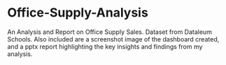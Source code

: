 # Office-Supply-Analysis
An Analysis and Report on Office Supply Sales. Dataset from Dataleum Schools.
Also included are a screenshot image of the dashboard created, and a pptx report highlighting the key insights and findings from my analysis.
